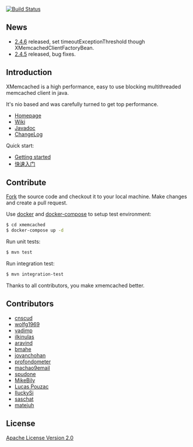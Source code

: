 [![Build Status](https://travis-ci.org/killme2008/xmemcached.svg?branch=master)](https://travis-ci.org/killme2008/xmemcached)

## News

* [2.4.6](https://github.com/killme2008/xmemcached/releases/tag/xmemcached-2.4.6) released, set timeoutExceptionThreshold though XMemcachedClientFactoryBean.
* [2.4.5](https://github.com/killme2008/xmemcached/releases/tag/xmemcached-2.4.5) released, bug fixes.

## Introduction

  XMemcached is a high performance, easy to use blocking multithreaded memcached client in java.

  It's nio based and was carefully turned to get top performance.

* [Homepage](http://fnil.net/xmemcached/)
* [Wiki](https://github.com/killme2008/xmemcached/wiki)
* [Javadoc](http://fnil.net/docs/xmemcached/index.html)
* [ChangeLog](https://github.com/killme2008/xmemcached/blob/master/NOTICE.txt)


Quick start:

* [Getting started](https://github.com/killme2008/xmemcached/wiki/Getting%20started)
* [快速入门](https://github.com/killme2008/xmemcached/wiki/%E5%BF%AB%E9%80%9F%E5%85%A5%E9%97%A8)

## Contribute

[Fork](https://github.com/killme2008/xmemcached#fork-destination-box) the source code and checkout it to your local machine. Make changes and create a pull request.

Use [docker](https://docs.docker.com/engine/installation/) and [docker-compose](https://docs.docker.com/compose/gettingstarted/) to setup test environment:

```sh
$ cd xmemcached
$ docker-compose up -d
```

Run unit tests:

```sh
$ mvn test
```

Run integration test:

```sh
$ mvn integration-test
```

Thanks to all contributors, you make xmemcached better.

## Contributors

* [cnscud](https://code.google.com/u/cnscud/)
* [wolfg1969](https://code.google.com/u/wolfg1969/)
* [vadimp](https://github.com/vadimp)
* [ilkinulas](https://github.com/ilkinulas)
* [aravind](https://github.com/aravind)
* [bmahe](https://github.com/bmahe)
* [jovanchohan](https://github.com/jovanchohan)
* [profondometer](https://github.com/profondometer)
* [machao9email](https://code.google.com/u/100914576372416966057)
* [spudone](https://github.com/spudone)
* [MikeBily](https://github.com/MikeBily)
* [Lucas Pouzac](https://github.com/lucaspouzac)
* [IluckySi](https://github.com/IluckySi)
* [saschat](https://github.com/saschat)
* [matejuh](https://github.com/matejuh)

## License

[Apache License Version 2.0](http://www.apache.org/licenses/LICENSE-2.0.html)
